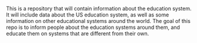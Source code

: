 This is a repository that will contain information about the education system. It will include data about the US education system, 
as well as some information on other educational systems around the world. 
The goal of this repo is to inform people about the education systems around them, and educate them on systems that are different from their own.

